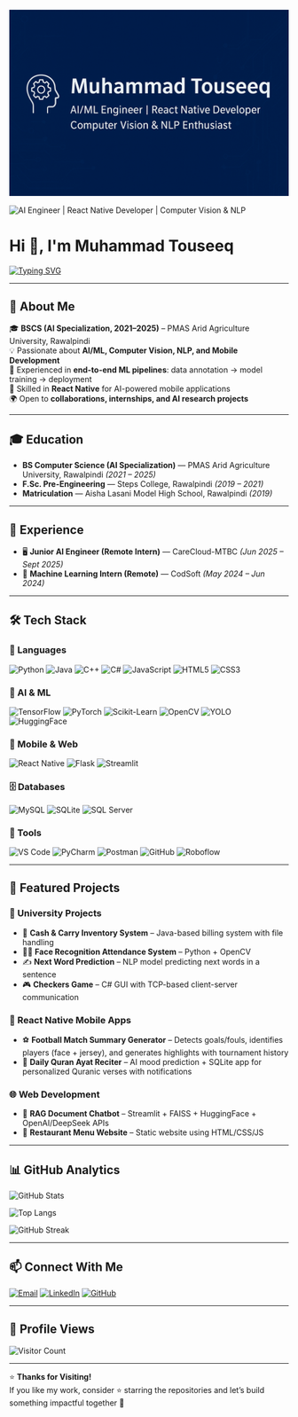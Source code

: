<!-- Banner -->
![Muhammad Touseeq Banner](banner.png)

![AI Engineer | React Native Developer | Computer Vision & NLP](https://img.shields.io/badge/AI%2FML-Engineer-blueviolet?style=for-the-badge&logo=python&logoColor=white)

# Hi 👋, I'm Muhammad Touseeq  

[![Typing SVG](https://readme-typing-svg.herokuapp.com?font=Fira+Code&size=22&pause=1000&color=2F81F7&width=600&lines=AI%2FML+Engineer;React+Native+Developer;Computer+Vision+%7C+NLP+Enthusiast;Always+Learning+%26+Building+Impactful+AI+🚀)](https://git.io/typing-svg)  

---

## 🚀 About Me
🎓 **BSCS (AI Specialization, 2021–2025)** – PMAS Arid Agriculture University, Rawalpindi  
💡 Passionate about **AI/ML, Computer Vision, NLP, and Mobile Development**  
🔬 Experienced in **end-to-end ML pipelines**: data annotation → model training → deployment  
📱 Skilled in **React Native** for AI-powered mobile applications  
🌍 Open to **collaborations, internships, and AI research projects**  

---

## 🎓 Education
- **BS Computer Science (AI Specialization)** — PMAS Arid Agriculture University, Rawalpindi *(2021 – 2025)*  
- **F.Sc. Pre-Engineering** — Steps College, Rawalpindi *(2019 – 2021)*  
- **Matriculation** — Aisha Lasani Model High School, Rawalpindi *(2019)*  

---

## 💼 Experience
- 🖥️ **Junior AI Engineer (Remote Intern)** — CareCloud-MTBC *(Jun 2025 – Sept 2025)*  
- 🤖 **Machine Learning Intern (Remote)** — CodSoft *(May 2024 – Jun 2024)*  

---

## 🛠️ Tech Stack

### 🚀 Languages
![Python](https://img.shields.io/badge/Python-3776AB?style=flat&logo=python&logoColor=white)
![Java](https://img.shields.io/badge/Java-ED8B00?style=flat&logo=openjdk&logoColor=white)
![C++](https://img.shields.io/badge/C%2B%2B-00599C?style=flat&logo=cplusplus&logoColor=white)
![C#](https://img.shields.io/badge/C%23-239120?style=flat&logo=c-sharp&logoColor=white)
![JavaScript](https://img.shields.io/badge/JavaScript-F7DF1E?style=flat&logo=javascript&logoColor=black)
![HTML5](https://img.shields.io/badge/HTML5-E34F26?style=flat&logo=html5&logoColor=white)
![CSS3](https://img.shields.io/badge/CSS3-1572B6?style=flat&logo=css3&logoColor=white)

### 🤖 AI & ML
![TensorFlow](https://img.shields.io/badge/TensorFlow-FF6F00?style=flat&logo=tensorflow&logoColor=white)
![PyTorch](https://img.shields.io/badge/PyTorch-EE4C2C?style=flat&logo=pytorch&logoColor=white)
![Scikit-Learn](https://img.shields.io/badge/Scikit--Learn-F7931E?style=flat&logo=scikitlearn&logoColor=white)
![OpenCV](https://img.shields.io/badge/OpenCV-5C3EE8?style=flat&logo=opencv&logoColor=white)
![YOLO](https://img.shields.io/badge/YOLO-00FFFF?style=flat&logo=yolo&logoColor=black)
![HuggingFace](https://img.shields.io/badge/HuggingFace-FCC72C?style=flat&logo=huggingface&logoColor=black)

### 📱 Mobile & Web
![React Native](https://img.shields.io/badge/React_Native-20232A?style=flat&logo=react&logoColor=61DAFB)
![Flask](https://img.shields.io/badge/Flask-000000?style=flat&logo=flask&logoColor=white)
![Streamlit](https://img.shields.io/badge/Streamlit-FF4B4B?style=flat&logo=streamlit&logoColor=white)

### 🗄️ Databases
![MySQL](https://img.shields.io/badge/MySQL-005C84?style=flat&logo=mysql&logoColor=white)
![SQLite](https://img.shields.io/badge/SQLite-003B57?style=flat&logo=sqlite&logoColor=white)
![SQL Server](https://img.shields.io/badge/SQL%20Server-CC2927?style=flat&logo=microsoftsqlserver&logoColor=white)

### 🧰 Tools
![VS Code](https://img.shields.io/badge/VS%20Code-007ACC?style=flat&logo=visualstudiocode&logoColor=white)
![PyCharm](https://img.shields.io/badge/PyCharm-000000?style=flat&logo=pycharm&logoColor=white)
![Postman](https://img.shields.io/badge/Postman-FF6C37?style=flat&logo=postman&logoColor=white)
![GitHub](https://img.shields.io/badge/GitHub-181717?style=flat&logo=github&logoColor=white)
![Roboflow](https://img.shields.io/badge/Roboflow-00C853?style=flat&logo=roboflow&logoColor=white)

---

## 📂 Featured Projects

### 🎯 University Projects
- 🛒 **Cash & Carry Inventory System** – Java-based billing system with file handling  
- 🧑‍💻 **Face Recognition Attendance System** – Python + OpenCV  
- ✍️ **Next Word Prediction** – NLP model predicting next words in a sentence  
- 🎮 **Checkers Game** – C# GUI with TCP-based client-server communication  

### 📱 React Native Mobile Apps
- ⚽ **Football Match Summary Generator** – Detects goals/fouls, identifies players (face + jersey), and generates highlights with tournament history  
- 📖 **Daily Quran Ayat Reciter** – AI mood prediction + SQLite app for personalized Quranic verses with notifications  

### 🌐 Web Development
- 🤖 **RAG Document Chatbot** – Streamlit + FAISS + HuggingFace + OpenAI/DeepSeek APIs  
- 🍴 **Restaurant Menu Website** – Static website using HTML/CSS/JS  

---

## 📊 GitHub Analytics
![GitHub Stats](https://github-readme-stats.vercel.app/api?username=Touseeq20&show_icons=true&theme=tokyonight)  

![Top Langs](https://github-readme-stats.vercel.app/api/top-langs/?username=Touseeq20\&layout=compact\&theme=radical)

![GitHub Streak](https://github-readme-streak-stats.herokuapp.com/?user=Touseeq20&theme=tokyonight)  

---

## 📫 Connect With Me
[![Email](https://img.shields.io/badge/Email-D14836?style=flat&logo=gmail&logoColor=white)](mailto:mtouseeq20@gmail.com)
[![LinkedIn](https://img.shields.io/badge/LinkedIn-0077B5?style=flat&logo=linkedin&logoColor=white)](https://www.linkedin.com/in/muhammad-touseeq-ai)
[![GitHub](https://img.shields.io/badge/GitHub-181717?style=flat&logo=github&logoColor=white)](https://github.com/Touseeq20)

---

## 👀 Profile Views
![Visitor Count](https://komarev.com/ghpvc/?username=Touseeq20&style=flat&color=blue)

---

⭐ **Thanks for Visiting!**  
If you like my work, consider ⭐ starring the repositories and let’s build something impactful together 🚀  
